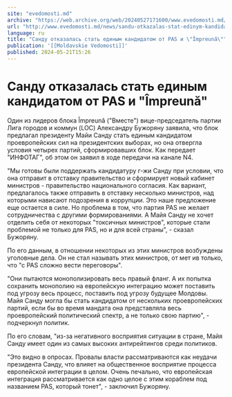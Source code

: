 ```yaml
---
site: "evedomosti.md"
archive: "https://web.archive.org/web/20240527171600/www.evedomosti.md/news/sandu-otkazalas-stat-edinym-kandidatom-ot-pas-i-impreuna"
url: "http://www.evedomosti.md/news/sandu-otkazalas-stat-edinym-kandidatom-ot-pas-i-impreuna"
language: ru
title: "Санду отказалась стать единым кандидатом от PAS и \"Împreună\""
publication: '[[Moldavskie Vedomosti]]'
published: 2024-05-21T15:26
---
```


# Санду отказалась стать единым кандидатом от PAS и "Împreună"

Один из лидеров блока Împreună ("Вместе") вице-председатель партии Лига городов и коммун (LOC) Александру Бужоряну заявила, что блок предлагал президенту Майи Санду стать единым кандидатом проевропейских сил на президентских выборах, но она отвергла условия четырех партий, сформировавших блок. Как передает "ИНФОТАГ", об этом он заявил в ходе передачи на канале N4.

"Мы готовы были поддержать кандидатуру г-жи Санду при условии, что она отправит в отставку правительство и сформирует новый кабинет министров - правительство национального согласия. Как вариант, предлагалось также отправить в отставку несколько министров, над которыми нависают подозрения в коррупции. Это наше предложение еще остается в силе. Но проблема в том, что партия PAS не желает сотрудничества с другими формированиями. А Майя Санду не хочет отделить себя от некоторых "токсичных министров", которые стали проблемой не только для PAS, но и для всей страны", - сказал Бужоряну.

По его данным, в отношении некоторых из этих министров возбуждены уголовные дела. Он не стал называть этих министров, от мет ив только, что "с PAS сложно вести переговоры".

"Они пытаются монополизировать весь правый фланг. А их попытка сохранить монополию на европейскую интеграцию может поставить под угрозу весь процесс, поставить под угрозу будущее Молдовы. Майя Санду могла бы стать кандидатом от нескольких проевропейских партий, если бы во время мандата она представляла весь проевропейский политический спектр, а не только свою партию", - подчеркнул политик.

По его словам, "из-за негативного восприятия ситуации в стране, Майя Санду имеет один из самых высоких антирейтингов среди политиков.

"Это видно в опросах. Провалы власти рассматриваются как неудачи президента Санду, что влияет на общественное восприятие процесса европейской интеграции в целом. Очень печально, что европейская интеграция рассматривается как одно целое с этим кораблем под названием PAS, который тонет", - заключил Бужоряну.